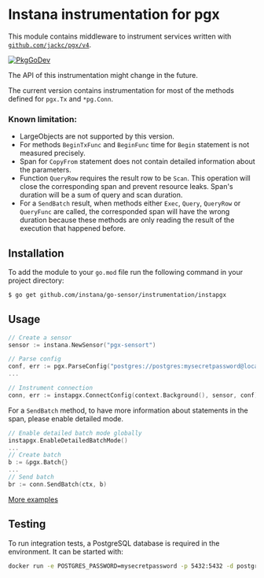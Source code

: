 Instana instrumentation for pgx
=============================================

This module contains middleware to instrument services written with [`github.com/jackc/pgx/v4`](https://github.com/jackc/pgx/v4).

[![PkgGoDev](https://pkg.go.dev/badge/github.com/instana/go-sensor/instrumentation/instapgx)](https://pkg.go.dev/github.com/instana/go-sensor/instrumentation/instapgx)

The API of this instrumentation might change in the future.

The current version contains instrumentation for most of the methods defined for `pgx.Tx` and `*pg.Conn`.

### Known limitation:

- LargeObjects are not supported by this version.
- For methods `BeginTxFunc` and `BeginFunc` time for `Begin` statement is not measured precisely.
- Span for `CopyFrom` statement does not contain detailed information about the parameters.
- Function `QueryRow` requires the result row to be `Scan`. This operation will close the corresponding span and prevent resource leaks. Span's duration will be a sum of query and scan duration.
- For a `SendBatch` result, when methods either `Exec`, `Query`, `QueryRow` or `QueryFunc` are called, the corresponded span will have the wrong duration because these methods are only reading the result of the execution that happened before.

Installation
------------

To add the module to your `go.mod` file run the following command in your project directory:

```bash
$ go get github.com/instana/go-sensor/instrumentation/instapgx
```

Usage
-----

```go
// Create a sensor
sensor := instana.NewSensor("pgx-sensort")

// Parse config
conf, err := pgx.ParseConfig("postgres://postgres:mysecretpassword@localhost/postgres?sslmode=disable")
...

// Instrument connection 
conn, err := instapgx.ConnectConfig(context.Background(), sensor, conf)
```

For a `SendBatch` method, to have more information about statements in the span, please enable detailed mode.

```go
// Enable detailed batch mode globally
instapgx.EnableDetailedBatchMode()
...
// Create batch
b := &pgx.Batch{}
...
// Send batch
br := conn.SendBatch(ctx, b)
```


[More examples](https://pkg.go.dev/github.com/instana/go-sensor/instrumentation/instapgx)

Testing
---
To run integration tests, a PostgreSQL database is required in the environment. It can be started with:

```bash
docker run -e POSTGRES_PASSWORD=mysecretpassword -p 5432:5432 -d postgres
```